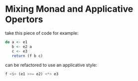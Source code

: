 
# Mixing Monad and Applicative Opertors 

take this piece of code for example:
```haskell
do a <- e1
   b <- e2 a
   c <- e3
   return (f b c)
```

can be refactored to use an applicative style:
```haskell
f <$> (e1 >>= e2) <*> e3
```
